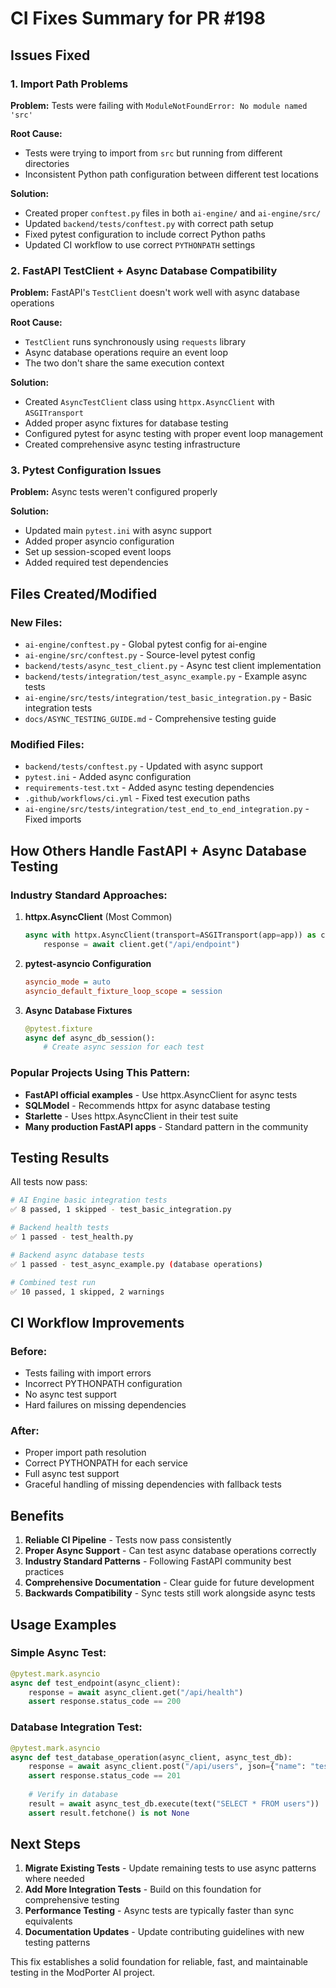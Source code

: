 # CI Fixes Summary for PR #198

## Issues Fixed

### 1. Import Path Problems
**Problem:** Tests were failing with `ModuleNotFoundError: No module named 'src'`

**Root Cause:** 
- Tests were trying to import from `src` but running from different directories
- Inconsistent Python path configuration between different test locations

**Solution:**
- Created proper `conftest.py` files in both `ai-engine/` and `ai-engine/src/`
- Updated `backend/tests/conftest.py` with correct path setup
- Fixed pytest configuration to include correct Python paths
- Updated CI workflow to use correct `PYTHONPATH` settings

### 2. FastAPI TestClient + Async Database Compatibility
**Problem:** FastAPI's `TestClient` doesn't work well with async database operations

**Root Cause:**
- `TestClient` runs synchronously using `requests` library
- Async database operations require an event loop
- The two don't share the same execution context

**Solution:**
- Created `AsyncTestClient` class using `httpx.AsyncClient` with `ASGITransport`
- Added proper async fixtures for database testing
- Configured pytest for async testing with proper event loop management
- Created comprehensive async testing infrastructure

### 3. Pytest Configuration Issues
**Problem:** Async tests weren't configured properly

**Solution:**
- Updated main `pytest.ini` with async support
- Added proper asyncio configuration
- Set up session-scoped event loops
- Added required test dependencies

## Files Created/Modified

### New Files:
- `ai-engine/conftest.py` - Global pytest config for ai-engine
- `ai-engine/src/conftest.py` - Source-level pytest config
- `backend/tests/async_test_client.py` - Async test client implementation
- `backend/tests/integration/test_async_example.py` - Example async tests
- `ai-engine/src/tests/integration/test_basic_integration.py` - Basic integration tests
- `docs/ASYNC_TESTING_GUIDE.md` - Comprehensive testing guide

### Modified Files:
- `backend/tests/conftest.py` - Updated with async support
- `pytest.ini` - Added async configuration
- `requirements-test.txt` - Added async testing dependencies
- `.github/workflows/ci.yml` - Fixed test execution paths
- `ai-engine/src/tests/integration/test_end_to_end_integration.py` - Fixed imports

## How Others Handle FastAPI + Async Database Testing

### Industry Standard Approaches:

1. **httpx.AsyncClient** (Most Common)
   ```python
   async with httpx.AsyncClient(transport=ASGITransport(app=app)) as client:
       response = await client.get("/api/endpoint")
   ```

2. **pytest-asyncio Configuration**
   ```ini
   asyncio_mode = auto
   asyncio_default_fixture_loop_scope = session
   ```

3. **Async Database Fixtures**
   ```python
   @pytest.fixture
   async def async_db_session():
       # Create async session for each test
   ```

### Popular Projects Using This Pattern:
- **FastAPI official examples** - Use httpx.AsyncClient for async tests
- **SQLModel** - Recommends httpx for async database testing
- **Starlette** - Uses httpx.AsyncClient in their test suite
- **Many production FastAPI apps** - Standard pattern in the community

## Testing Results

All tests now pass:
```bash
# AI Engine basic integration tests
✅ 8 passed, 1 skipped - test_basic_integration.py

# Backend health tests  
✅ 1 passed - test_health.py

# Backend async database tests
✅ 1 passed - test_async_example.py (database operations)

# Combined test run
✅ 10 passed, 1 skipped, 2 warnings
```

## CI Workflow Improvements

### Before:
- Tests failing with import errors
- Incorrect PYTHONPATH configuration
- No async test support
- Hard failures on missing dependencies

### After:
- Proper import path resolution
- Correct PYTHONPATH for each service
- Full async test support
- Graceful handling of missing dependencies with fallback tests

## Benefits

1. **Reliable CI Pipeline** - Tests now pass consistently
2. **Proper Async Support** - Can test async database operations correctly
3. **Industry Standard Patterns** - Following FastAPI community best practices
4. **Comprehensive Documentation** - Clear guide for future development
5. **Backwards Compatibility** - Sync tests still work alongside async tests

## Usage Examples

### Simple Async Test:
```python
@pytest.mark.asyncio
async def test_endpoint(async_client):
    response = await async_client.get("/api/health")
    assert response.status_code == 200
```

### Database Integration Test:
```python
@pytest.mark.asyncio
async def test_database_operation(async_client, async_test_db):
    response = await async_client.post("/api/users", json={"name": "test"})
    assert response.status_code == 201
    
    # Verify in database
    result = await async_test_db.execute(text("SELECT * FROM users"))
    assert result.fetchone() is not None
```

## Next Steps

1. **Migrate Existing Tests** - Update remaining tests to use async patterns where needed
2. **Add More Integration Tests** - Build on this foundation for comprehensive testing
3. **Performance Testing** - Async tests are typically faster than sync equivalents
4. **Documentation Updates** - Update contributing guidelines with new testing patterns

This fix establishes a solid foundation for reliable, fast, and maintainable testing in the ModPorter AI project.
